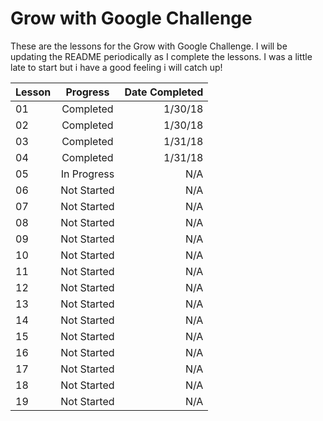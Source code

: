 # Grow with Google Challenge
These are the lessons for the Grow with Google Challenge. I will be updating the README periodically as I complete the lessons. I was a little 
late to start but i have a good feeling i will catch up!


| Lesson | Progress    | Date Completed |
| -------|:-----------:| --------------:|
| 01     | Completed   |        1/30/18 |
| 02     | Completed   |        1/30/18 |
| 03     | Completed   |        1/31/18 |
| 04     | Completed   |        1/31/18 |
| 05     | In Progress |        N/A     |
| 06     | Not Started |        N/A     |
| 07     | Not Started |        N/A     |
| 08     | Not Started |        N/A     |
| 09     | Not Started |        N/A     |
| 10     | Not Started |        N/A     |
| 11     | Not Started |        N/A     |
| 12     | Not Started |        N/A     |
| 13     | Not Started |        N/A     |
| 14     | Not Started |        N/A     |
| 15     | Not Started |        N/A     |
| 16     | Not Started |        N/A     |
| 17     | Not Started |        N/A     |
| 18     | Not Started |        N/A     |
| 19     | Not Started |        N/A     |
